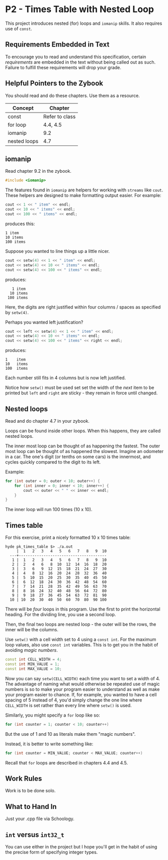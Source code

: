 # P2 - Times Table with Nested Loop

This project introduces nested (for) loops and `iomanip` skills. It
also requires use of `const`.

## Requirements Embedded in Text

To encourage you to read and understand this specification, certain
*requirements* are embedded in the text without being called out as
such. Failure to fulfill these requirements will drop your grade.

## Helpful Pointers to the Zybook

You should read and do these chapters. Use them as a resource.

| Concept | Chapter |
| ------- | ------- |
| const | Refer to class |
| for loop | 4.4, 4.5 |
| iomanip | 9.2 |
| nested loops | 4.7 |

## iomanip

Read chapter 9.2 in the zybook.

```c++
#include <iomanip>
```

The features found in `iomanip` are helpers for working with `streams`
like `cout`. These helpers are designed to make formatting output
easier. For example:

```c++
cout << 1 << " item" << endl;
cout << 10 << " items" << endl;
cout << 100 << " items" << endl;
```

produces this:

```text
1 item
10 items
100 items
```

Suppose you wanted to line things up a little nicer.

```c++
cout << setw(4) << 1 << " item" << endl;
cout << setw(4) << 10 << " items" << endl;
cout << setw(4) << 100 << " items" << endl;
```

produces:

```text
   1 item
  10 items
 100 items
```

Here, the digits are right justified within four columns / spaces as
specified by `setw(4)`.

Perhaps you wanted left justification?

```c++
cout << left << setw(4) << 1 << " item" << endl;
cout << setw(4) << 10 << " items" << endl;
cout << setw(4) << 100 << " items" << right << endl;
```

produces:

```text
1    item
10   items
100  items
```

Each number still fits in 4 columns but is now left justified.

Notice
how `setw()` must be used set set the width of the *next* item to be
printed but `left` and `right` are sticky - they remain in force until
changed.

## Nested loops

Read and do chapter 4.7 in your zybook.

Loops can be found inside other loops. When this happens, they are
called nested loops.

The inner most loop can be thought of as happening the fastest. The
outer most loop can be thought of as happened the slowest. Imagine
an odometer in a car. The one's digit (or tenths on some cars) is the
innermost, and cycles quickly compared to the digit to its left.

Example:

```c++
for (int outer = 0; outer < 10; outer++) {
	for (int inner = 0; inner < 10; inner++) {
		cout << outer << " " << inner << endl;
	}
}
```

The inner loop will run 100 times (10 x 10).

## Times table

For this exercise, print a nicely formatted 10 x 10 times table:

```text
hyde pk_times_table $> ./a.out
     |  1   2   3   4   5   6   7   8   9  10
  ---+---------------------------------------
   1 |  1   2   3   4   5   6   7   8   9  10
   2 |  2   4   6   8  10  12  14  16  18  20
   3 |  3   6   9  12  15  18  21  24  27  30
   4 |  4   8  12  16  20  24  28  32  36  40
   5 |  5  10  15  20  25  30  35  40  45  50
   6 |  6  12  18  24  30  36  42  48  54  60
   7 |  7  14  21  28  35  42  49  56  63  70
   8 |  8  16  24  32  40  48  56  64  72  80
   9 |  9  18  27  36  45  54  63  72  81  90
  10 | 10  20  30  40  50  60  70  80  90 100
```

There will be *four* loops in this program.
Use the first to print the horizontal heading. For the dividing
line, you use a second loop.

Then, the final two loops are nested loop - the outer will be the rows,
the inner will be the columns.

Use `setw()` with a cell width set to 4 using a `const int`. For the
maximum loop values, also use `const int` variables. This is to get you
in the habit of avoiding *magic numbers*.

```c++
const int CELL_WIDTH = 4;
const int MIN_VALUE = 1;
const int MAX_VALUE = 10;
```

Now you can say `setw(CELL_WIDTH)` each time you want to set a width
of 4. The advantage of naming what would otherwise be repeated use of
magic numbers is so to make your program easier to understand as well
as make your program easier to chance. If, for example, you wanted to
have a cell spacing of 5 instead of 4, you'd simply change the one
line where `CELL_WIDTH` is set rather than every line where `setw()`
is used.

Similarly, you might specify a `for` loop like so:

```c++
for (int counter = 1; counter < 10; counter++)
```

But the use of 1 and 10 as literals make them "magic numbers".

Instead, it is better to write something like:

```c++
for (int counter = MIN_VALUE; counter < MAX_VALUE; counter++)
```

Recall that `for` loops are described in chapters 4.4 and 4.5.

## Work Rules

Work is to be done solo.

## What to Hand In

Just your .cpp file via Schoology.

## `int` versus `int32_t`

You can use either in the project but I hope you'll get in the habit
of using the precise form of specifying integer types.
